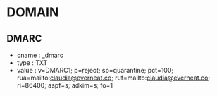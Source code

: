 # DOMAIN

## DMARC

- cname : \_dmarc
- type : TXT
- value : v=DMARC1; p=reject; sp=quarantine; pct=100; rua=mailto:claudia@everneat.co; ruf=mailto:claudia@everneat.co; ri=86400; aspf=s; adkim=s; fo=1
